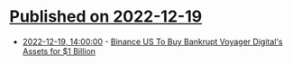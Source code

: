 # [Published on 2022-12-19](index.md)

* [2022-12-19, 14:00:00](https://slashdot.org/story/22/12/19/1345220/binance-us-to-buy-bankrupt-voyager-digitals-assets-for-1-billion?utm_source=rss1.0mainlinkanon&utm_medium=feed) - [Binance US To Buy Bankrupt Voyager Digital's Assets for $1 Billion](https://slashdot.org/story/22/12/19/1345220/binance-us-to-buy-bankrupt-voyager-digitals-assets-for-1-billion?utm_source=rss1.0mainlinkanon&utm_medium=feed)
